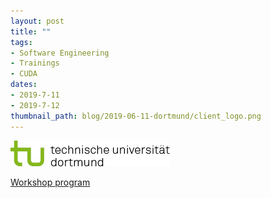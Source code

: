 ```yaml
---
layout: post
title: ""
tags:
- Software Engineering
- Trainings
- CUDA
dates:
- 2019-7-11
- 2019-7-12
thumbnail_path: blog/2019-06-11-dortmund/client_logo.png
---
```

![alt text](\assets\img\blog\2019-06-11-dortmund\client_logo.png "Logo Title Text 1")

[Workshop program](\assets\img\blog\2019-06-11-dortmund\program.pdf)